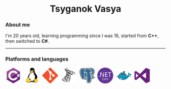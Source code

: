 <h1 align="center">
  Tsyganok Vasya
</h1>

<h3>About me</h3>

<p>
  I'm 20 years old, learning programming since I
  was 16, started from <b>C++</b>, then switched to <b>C#</b>.
</p>

---

<h3>Platforms and languages</h3>
<div>
  <img src="https://github.com/devicons/devicon/blob/master/icons/csharp/csharp-original.svg" title="C#" width="50" height="50"/>&nbsp;
  <img src="https://github.com/devicons/devicon/blob/master/icons/linux/linux-original.svg" title="Linux" width="50" height="50"/>&nbsp;
  <img src="https://github.com/devicons/devicon/blob/master/icons/git/git-original.svg" title="Git" width="50" height="50"/>&nbsp;
  <img src="https://github.com/devicons/devicon/blob/master/icons/microsoftsqlserver/microsoftsqlserver-plain.svg" title="SQL Server" width="50" height="50"/>&nbsp;
  <img src="https://github.com/devicons/devicon/blob/master/icons/postgresql/postgresql-original.svg" title="PostgreSQL" width="50" height="50"/>&nbsp;
  <img src="https://github.com/devicons/devicon/blob/master/icons/dotnetcore/dotnetcore-original.svg" title=".NET Core" width="50" height="50"/>&nbsp;
  <img src="https://github.com/devicons/devicon/blob/master/icons/docker/docker-original.svg" title="Docker" width="50" height="50"/>&nbsp;
  <img src="https://github.com/devicons/devicon/blob/master/icons/visualstudio/visualstudio-plain.svg" title="Visual Studio" width="50" height="50"/>&nbsp;
</div>
